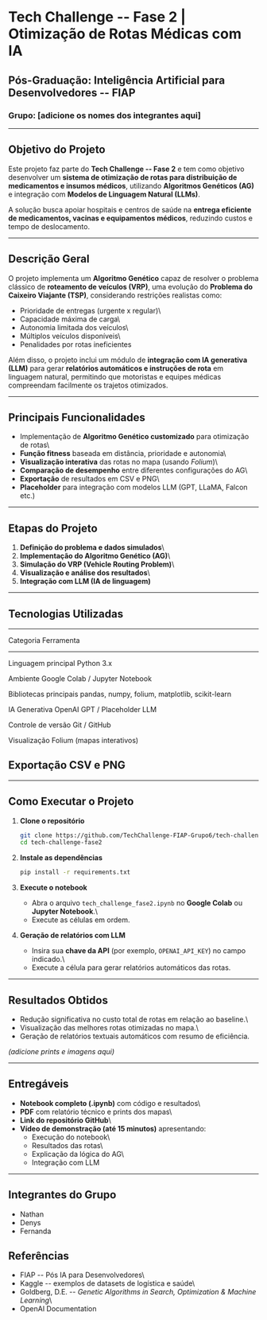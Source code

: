 #  Tech Challenge -- Fase 2 \| Otimização de Rotas Médicas com IA

##  Pós-Graduação: Inteligência Artificial para Desenvolvedores -- FIAP

### Grupo: \[adicione os nomes dos integrantes aqui\]

------------------------------------------------------------------------

##  Objetivo do Projeto

Este projeto faz parte do **Tech Challenge -- Fase 2** e tem como
objetivo desenvolver um **sistema de otimização de rotas para
distribuição de medicamentos e insumos médicos**, utilizando
**Algoritmos Genéticos (AG)** e integração com **Modelos de Linguagem
Natural (LLMs)**.

A solução busca apoiar hospitais e centros de saúde na **entrega
eficiente de medicamentos, vacinas e equipamentos médicos**, reduzindo
custos e tempo de deslocamento.

------------------------------------------------------------------------

##  Descrição Geral

O projeto implementa um **Algoritmo Genético** capaz de resolver o
problema clássico de **roteamento de veículos (VRP)**, uma evolução do
**Problema do Caixeiro Viajante (TSP)**, considerando restrições
realistas como:

-   Prioridade de entregas (urgente x regular)\
-   Capacidade máxima de carga\
-   Autonomia limitada dos veículos\
-   Múltiplos veículos disponíveis\
-   Penalidades por rotas ineficientes

Além disso, o projeto inclui um módulo de **integração com IA generativa
(LLM)** para gerar **relatórios automáticos e instruções de rota** em
linguagem natural, permitindo que motoristas e equipes médicas
compreendam facilmente os trajetos otimizados.

------------------------------------------------------------------------

##  Principais Funcionalidades

-   Implementação de **Algoritmo Genético customizado** para otimização
    de rotas\
-   **Função fitness** baseada em distância, prioridade e autonomia\
-   **Visualização interativa** das rotas no mapa (usando *Folium*)\
-   **Comparação de desempenho** entre diferentes configurações do AG\
-   **Exportação** de resultados em CSV e PNG\
-   **Placeholder** para integração com modelos LLM (GPT, LLaMA, Falcon
    etc.)

------------------------------------------------------------------------

##  Etapas do Projeto

1.  **Definição do problema e dados simulados**\
2.  **Implementação do Algoritmo Genético (AG)**\
3.  **Simulação do VRP (Vehicle Routing Problem)**\
4.  **Visualização e análise dos resultados**\
5.  **Integração com LLM (IA de linguagem)**

------------------------------------------------------------------------

##  Tecnologias Utilizadas

  -----------------------------------------------------------------------
  Categoria                           Ferramenta
  ----------------------------------- -----------------------------------
  Linguagem principal                 Python 3.x

  Ambiente                            Google Colab / Jupyter Notebook

  Bibliotecas principais              pandas, numpy, folium, matplotlib,
                                      scikit-learn

  IA Generativa                       OpenAI GPT / Placeholder LLM

  Controle de versão                  Git / GitHub

  Visualização                        Folium (mapas interativos)

  Exportação                          CSV e PNG
  -----------------------------------------------------------------------

------------------------------------------------------------------------

##  Como Executar o Projeto

1.  **Clone o repositório**

    ``` bash
    git clone https://github.com/TechChallenge-FIAP-Grupo6/tech-challenge-fase2.git
    cd tech-challenge-fase2
    ```

2.  **Instale as dependências**

    ``` bash
    pip install -r requirements.txt
    ```

3.  **Execute o notebook**

    -   Abra o arquivo `tech_challenge_fase2.ipynb` no **Google Colab**
        ou **Jupyter Notebook**.\
    -   Execute as células em ordem.

4.  **Geração de relatórios com LLM**

    -   Insira sua **chave da API** (por exemplo, `OPENAI_API_KEY`) no
        campo indicado.\
    -   Execute a célula para gerar relatórios automáticos das rotas.

------------------------------------------------------------------------

##  Resultados Obtidos

-   Redução significativa no custo total de rotas em relação ao
    baseline.\
-   Visualização das melhores rotas otimizadas no mapa.\
-   Geração de relatórios textuais automáticos com resumo de eficiência.

*(adicione prints e imagens aqui)*

------------------------------------------------------------------------

##  Entregáveis

-   **Notebook completo (.ipynb)** com código e resultados\
-   **PDF** com relatório técnico e prints dos mapas\
-   **Link do repositório GitHub**\
-   **Vídeo de demonstração (até 15 minutos)** apresentando:
    -   Execução do notebook\
    -   Resultados das rotas\
    -   Explicação da lógica do AG\
    -   Integração com LLM

------------------------------------------------------------------------

##  Integrantes do Grupo
-   Nathan
-   Denys
-   Fernanda

  ##  Referências

-   FIAP -- Pós IA para Desenvolvedores\
-   Kaggle -- exemplos de datasets de logística e saúde\
-   Goldberg, D.E. -- *Genetic Algorithms in Search, Optimization &
    Machine Learning*\
-   OpenAI Documentation




